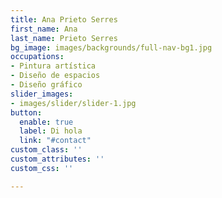 ```yaml
---
title: Ana Prieto Serres
first_name: Ana
last_name: Prieto Serres
bg_image: images/backgrounds/full-nav-bg1.jpg
occupations:
- Pintura artística
- Diseño de espacios
- Diseño gráfico
slider_images:
- images/slider/slider-1.jpg
button:
  enable: true
  label: Di hola
  link: "#contact"
custom_class: ''
custom_attributes: ''
custom_css: ''

---
```

